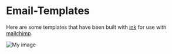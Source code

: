 Email-Templates
===============

Here are some templates that have been built with [ink](http://zurb.com/ink/) for use with [mailchimp](http://mailchimp.com/).

![My image](thomaskimura.github.com/Email-Templates/blob/master/screenshots/letter.png)
